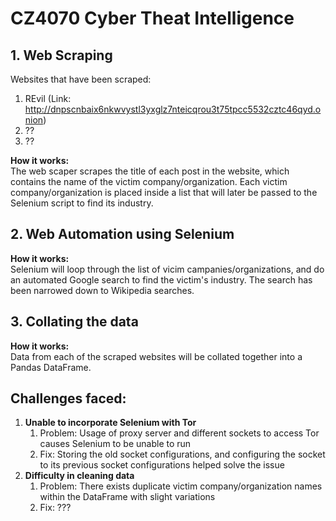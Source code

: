 # CZ4070 Cyber Theat Intelligence

## 1. Web Scraping
Websites that have been scraped: 
1) REvil (Link: http://dnpscnbaix6nkwvystl3yxglz7nteicqrou3t75tpcc5532cztc46qyd.onion)
2) ??
3) ?? 

__How it works:__ <br />
The web scaper scrapes the title of each post in the website, which contains the name of the victim company/organization. Each 
victim company/organization is placed inside a list that will later be passed to the Selenium script to find its industry. 

## 2. Web Automation using Selenium
__How it works:__ <br />
Selenium will loop through the list of vicim campanies/organizations, and do an automated Google search to find the victim's 
industry. The search has been narrowed down to Wikipedia searches. 

## 3. Collating the data
__How it works:__ <br />
Data from each of the scraped websites will be collated together into a Pandas DataFrame.

## Challenges faced:
1) __Unable to incorporate Selenium with Tor__
    1) Problem: Usage of proxy server and different sockets to access Tor causes Selenium to be unable to run
    2) Fix: Storing the old socket configurations, and configuring the socket to its previous socket configurations helped solve the issue
2) __Difficulty in cleaning data__
    1) Problem: There exists duplicate victim company/organization names within the DataFrame with slight variations
    2) Fix: ???
  
